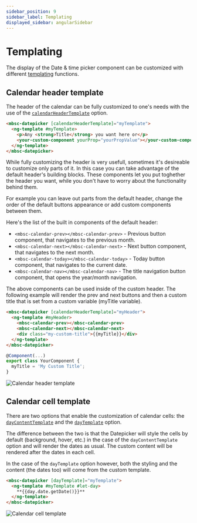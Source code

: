 ```yaml
---
sidebar_position: 9
sidebar_label: Templating
displayed_sidebar: angularSidebar
---
```


# Templating

The display of the Date & time picker component can be customized with different [templating](api#templates) functions.

## Calendar header template

The header of the calendar can be fully customized to one's needs with the use of the [`calendarHeaderTemplate`](api#template-calendarHeaderTemplate) option.

```html
<mbsc-datepicker [calendarHeaderTemplate]="myTemplate">
  <ng-template #myTemplate>
    <p>Any <strong>Title</strong> you want here or</p>
    <your-custom-component yourProp="yourPropValue"></your-custom-component>
  </ng-template>
</mbsc-datepicker>
```

While fully customizing the header is very usefull, sometimes it's desireable to customize only parts of it. In this case you can take advantage of the default header's building blocks. These components let you put toghether the header you want, while you don't have to worry about the functionality behind them.

For example you can leave out parts from the default header, change the order of the default buttons appearance or add custom components between them.

Here's the list of the built in components of the default header:

- `<mbsc-calendar-prev></mbsc-calendar-prev>` - Previous button component, that navigates to the previous month.
- `<mbsc-calendar-next></mbsc-calendar-next>` - Next button component, that navigates to the next month.
- `<mbsc-calendar-today></mbsc-calendar-today>` - Today button component, that navigates to the current date.
- `<mbsc-calendar-nav></mbsc-calendar-nav>` - The title navigation button component, that opens the year/month navigation.

The above components can be used inside of the custom header. The following example will render the prev and next buttons and then a custom title that is set from a custom variable (myTitle variable).

```html title="Custom header with default buttons"
<mbsc-datepicker [calendarHeaderTemplate]="myHeader">
  <ng-template #myHeader>
    <mbsc-calendar-prev></mbsc-calendar-prev>
    <mbsc-calendar-next></mbsc-calendar-next>
    <div class="my-custom-title">{{myTitle}}</div>
  </ng-template>
</mbsc-datepicker>
```

```ts
@Component(...)
export class YourComponent {
  myTitle = 'My Custom Title';
}
```
![Calendar header template](/img/calendar-header-template.png)

## Calendar cell template

There are two options that enable the customization of calendar cells: the [`dayContentTemplate`](./api#template-dayContentTemplate) and the [`dayTemplate`](./api#template-dayTemplate) option.

The difference between the two is that the Datepicker will style the cells by default (background, hover, etc.) in the case of the `dayContentTemplate` option and will render the dates as usual. The custom content will be rendered after the dates in each cell.

In the case of the `dayTemplate` option however, both the styling and the content (the dates too) will come from the custom template.

```html title="Example of custom cells"
<mbsc-datepicker [dayTemplate]="myTemplate">
  <ng-template #myTemplate #let-day>
    **{{day.date.getDate()}}**
  </ng-template>
</mbsc-datepicker>
```
![Calendar cell template](/img/calendar-cell-template.png)